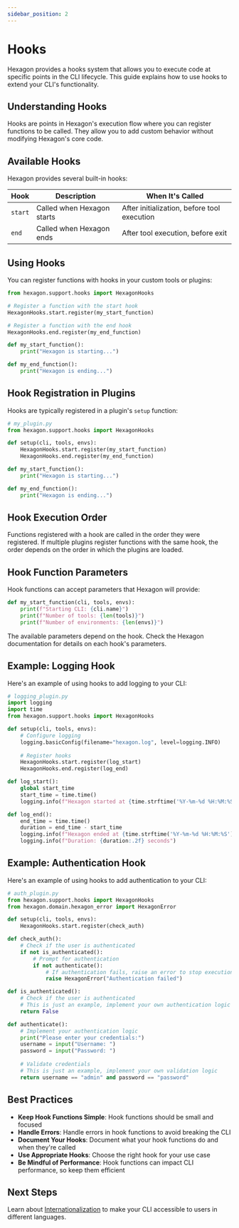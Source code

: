 ```yaml
---
sidebar_position: 2
---
```


# Hooks

Hexagon provides a hooks system that allows you to execute code at specific points in the CLI lifecycle. This guide explains how to use hooks to extend your CLI's functionality.

## Understanding Hooks

Hooks are points in Hexagon's execution flow where you can register functions to be called. They allow you to add custom behavior without modifying Hexagon's core code.

## Available Hooks

Hexagon provides several built-in hooks:

| Hook | Description | When It's Called |
|------|-------------|------------------|
| `start` | Called when Hexagon starts | After initialization, before tool execution |
| `end` | Called when Hexagon ends | After tool execution, before exit |

## Using Hooks

You can register functions with hooks in your custom tools or plugins:

```python
from hexagon.support.hooks import HexagonHooks

# Register a function with the start hook
HexagonHooks.start.register(my_start_function)

# Register a function with the end hook
HexagonHooks.end.register(my_end_function)

def my_start_function():
    print("Hexagon is starting...")

def my_end_function():
    print("Hexagon is ending...")
```

## Hook Registration in Plugins

Hooks are typically registered in a plugin's `setup` function:

```python
# my_plugin.py
from hexagon.support.hooks import HexagonHooks

def setup(cli, tools, envs):
    HexagonHooks.start.register(my_start_function)
    HexagonHooks.end.register(my_end_function)

def my_start_function():
    print("Hexagon is starting...")

def my_end_function():
    print("Hexagon is ending...")
```

## Hook Execution Order

Functions registered with a hook are called in the order they were registered. If multiple plugins register functions with the same hook, the order depends on the order in which the plugins are loaded.

## Hook Function Parameters

Hook functions can accept parameters that Hexagon will provide:

```python
def my_start_function(cli, tools, envs):
    print(f"Starting CLI: {cli.name}")
    print(f"Number of tools: {len(tools)}")
    print(f"Number of environments: {len(envs)}")
```

The available parameters depend on the hook. Check the Hexagon documentation for details on each hook's parameters.

## Example: Logging Hook

Here's an example of using hooks to add logging to your CLI:

```python
# logging_plugin.py
import logging
import time
from hexagon.support.hooks import HexagonHooks

def setup(cli, tools, envs):
    # Configure logging
    logging.basicConfig(filename="hexagon.log", level=logging.INFO)
    
    # Register hooks
    HexagonHooks.start.register(log_start)
    HexagonHooks.end.register(log_end)

def log_start():
    global start_time
    start_time = time.time()
    logging.info(f"Hexagon started at {time.strftime('%Y-%m-%d %H:%M:%S')}")

def log_end():
    end_time = time.time()
    duration = end_time - start_time
    logging.info(f"Hexagon ended at {time.strftime('%Y-%m-%d %H:%M:%S')}")
    logging.info(f"Duration: {duration:.2f} seconds")
```

## Example: Authentication Hook

Here's an example of using hooks to add authentication to your CLI:

```python
# auth_plugin.py
from hexagon.support.hooks import HexagonHooks
from hexagon.domain.hexagon_error import HexagonError

def setup(cli, tools, envs):
    HexagonHooks.start.register(check_auth)

def check_auth():
    # Check if the user is authenticated
    if not is_authenticated():
        # Prompt for authentication
        if not authenticate():
            # If authentication fails, raise an error to stop execution
            raise HexagonError("Authentication failed")

def is_authenticated():
    # Check if the user is authenticated
    # This is just an example, implement your own authentication logic
    return False

def authenticate():
    # Implement your authentication logic
    print("Please enter your credentials:")
    username = input("Username: ")
    password = input("Password: ")
    
    # Validate credentials
    # This is just an example, implement your own validation logic
    return username == "admin" and password == "password"
```

## Best Practices

- **Keep Hook Functions Simple**: Hook functions should be small and focused
- **Handle Errors**: Handle errors in hook functions to avoid breaking the CLI
- **Document Your Hooks**: Document what your hook functions do and when they're called
- **Use Appropriate Hooks**: Choose the right hook for your use case
- **Be Mindful of Performance**: Hook functions can impact CLI performance, so keep them efficient

## Next Steps

Learn about [Internationalization](internationalization) to make your CLI accessible to users in different languages.
